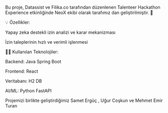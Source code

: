 Bu proje, Datassist ve Filika.co tarafından düzenlenen Talenteer Hackathon Experience etkinliğinde NeoX ekibi olarak tarafımız
dan geliştirilmiştir. 🚀

💡 Özellikler:

Yapay zeka destekli izin analizi ve karar mekanizması

İzin taleplerinin hızlı ve verimli işlenmesi


👨‍💻 Kullanılan Teknolojiler:

Backend: Java Spring Boot

Frontend: React

Veritabanı: H2 DB

AI/ML: Python FastAPI

Projemizi birlikte geliştirdiğimiz Samet Ergüç , Uğur Coşkun ve Mehmet Emir Turan 
